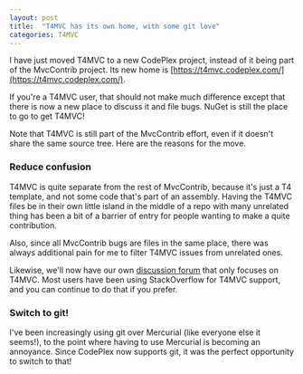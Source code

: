 ```yaml
---
layout: post
title:  "T4MVC has its own home, with some git love"
categories: T4MVC
---
```



I have just moved T4MVC to a new CodePlex project, instead of it being part of the MvcContrib project. Its new home is [https://t4mvc.codeplex.com/](https://t4mvc.codeplex.com/).

If you're a T4MVC user, that should not make much difference except that there is now a new place to discuss it and file bugs. NuGet is still the place to go to get T4MVC!

Note that T4MVC is still part of the MvcContrib effort, even if it doesn't share the same source tree. Here are the reasons for the move.

### Reduce confusion

T4MVC is quite separate from the rest of MvcContrib, because it's just a T4 template, and not some code that's part of an assembly. Having the T4MVC files be in their own little island in the middle of a repo with many unrelated thing has been a bit of a barrier of entry for people wanting to make a quite contribution.

Also, since all MvcContrib bugs are files in the same place, there was always additional pain for me to filter T4MVC issues from unrelated ones.

Likewise, we'll now have our own [discussion forum](https://t4mvc.codeplex.com/discussions) that only focuses on T4MVC. Most users have been using StackOverflow for T4MVC support, and you can continue to do that if you prefer.

### Switch to git!

I've been increasingly using git over Mercurial (like everyone else it seems!), to the point where having to use Mercurial is becoming an annoyance. Since CodePlex now supports git, it was the perfect opportunity to switch to that!

